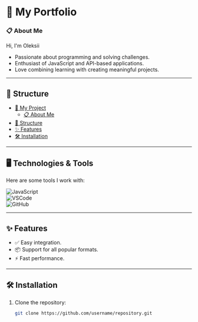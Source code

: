 # 🚀 My Portfolio

### 📋 About Me

Hi, I'm Oleksii
- Passionate about programming and solving challenges.  
- Enthusiast of JavaScript and API-based applications.  
- Love combining learning with creating meaningful projects.  


---

## 📂 Structure
- [🚀 My Project](#-my-project)
    - [📋 About Me](#-about-#)
- [📂 Structure](#-structure)
- [✨ Features](#-features)
- [🛠️ Installation](#-installation)

---

## 🖥️ Technologies & Tools  
Here are some tools I work with:  

![JavaScript](https://img.shields.io/badge/JavaScript-000000?style=flat&logo=javascript&logoColor=F7DF1E)  
![VSCode](https://img.shields.io/badge/VSCode-007ACC?style=flat&logo=visual-studio-code&logoColor=white)  
![GitHub](https://img.shields.io/badge/GitHub-181717?style=flat&logo=github&logoColor=white)  


---

## ✨ Features  
- ✅ Easy integration.  
- 📦 Support for all popular formats.  
- ⚡ Fast performance.

---

## 🛠️ Installation

1. Clone the repository:  
   ```bash
   git clone https://github.com/username/repository.git
